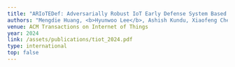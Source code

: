 ```yaml
---
title: "ARIoTEDef: Adversarially Robust IoT Early Defense System Based on Self-Evolution against Multi-step Attacks"
authors: "Mengdie Huang, <b>Hyunwoo Lee</b>, Ashish Kundu, Xiaofeng Chen, Anand Mudgerikar, Ninghui Li, and Elisa Bertino"
venue: ACM Transactions on Internet of Things
year: 2024
link: /assets/publications/tiot_2024.pdf
type: international
top: false
---
```

